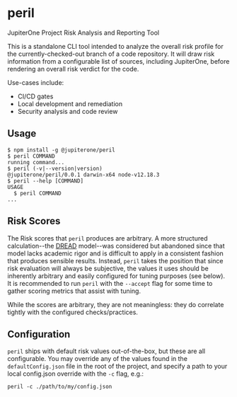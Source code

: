 # peril

JupiterOne Project Risk Analysis and Reporting Tool

This is a standalone CLI tool intended to analyze the overall risk profile
for the currently-checked-out branch of a code repository. It will draw risk
information from a configurable list of sources, including JupiterOne, before
rendering an overall risk verdict for the code.

Use-cases include:

* CI/CD gates
* Local development and remediation
* Security analysis and code review

## Usage

<!-- usage -->
```sh-session
$ npm install -g @jupiterone/peril
$ peril COMMAND
running command...
$ peril (-v|--version|version)
@jupiterone/peril/0.0.1 darwin-x64 node-v12.18.3
$ peril --help [COMMAND]
USAGE
  $ peril COMMAND
...
```
<!-- usagestop -->

## Risk Scores

The Risk scores that `peril` produces are arbitrary. A more structured
calculation--the
[DREAD](https://en.wikipedia.org/wiki/DREAD_%28risk_assessment_model%29)
model--was considered but abandoned since that model lacks academic rigor and
is difficult to apply in a consistent fashion that produces sensible results.
Instead, `peril` takes the position that since risk evaluation will always be
subjective, the values it uses should be inherently arbitrary and easily
configured for tuning purposes (see below). It is recommended to run `peril`
with the `--accept` flag for some time to gather scoring metrics that assist
with tuning.

While the scores are arbitrary, they are not meaningless: they do correlate
tightly with the configured checks/practices.

## Configuration

`peril` ships with default risk values out-of-the-box, but these are all
configurable. You may override any of the values found in the
`defaultConfig.json` file in the root of the project, and specify a path to
your local config.json override with the `-c` flag, e.g.:

```shell
peril -c ./path/to/my/config.json
```
